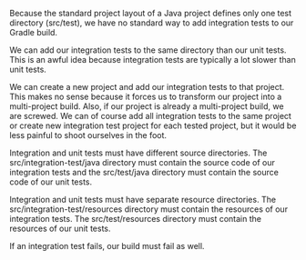 Because the standard project layout of a Java project defines only one test directory (src/test), we have no standard way to add integration tests to our Gradle build.

We can add our integration tests to the same directory than our unit tests. This is an awful idea because integration tests are typically a lot slower than unit tests.

We can create a new project and add our integration tests to that project. This makes no sense because it forces us to transform our project into a multi-project build. Also, if our project is already a multi-project build, we are screwed. We can of course add all integration tests to the same project or create new integration test project for each tested project, but it would be less painful to shoot ourselves in the foot.

Integration and unit tests must have different source directories. The src/integration-test/java directory must contain the source code of our integration tests and the src/test/java directory must contain the source code of our unit tests.

Integration and unit tests must have separate resource directories. The src/integration-test/resources directory must contain the resources of our integration tests. The src/test/resources directory must contain the resources of our unit tests.

If an integration test fails, our build must fail as well.

